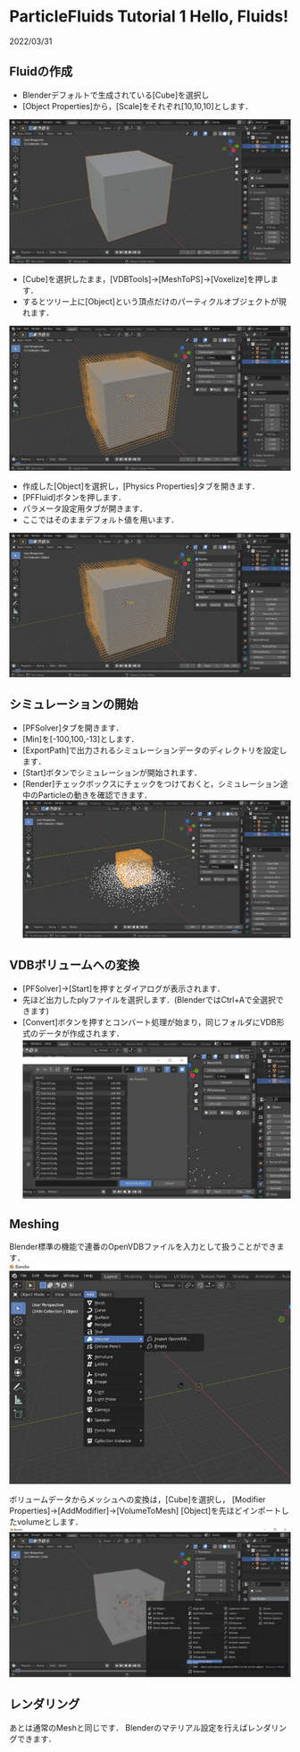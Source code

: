 # ParticleFluids Tutorial 1 Hello, Fluids!

2022/03/31 

## Fluidの作成

- Blenderデフォルトで生成されている[Cube]を選択し
- [Object Properties]から，[Scale]をそれぞれ[10,10,10]とします．

![Mesh](./images/Mesh.png) 

- [Cube]を選択したまま，[VDBTools]->[MeshToPS]->[Voxelize]を押します．
- するとツリー上に[Object]という頂点だけのパーティクルオブジェクトが現れます．

![MeshToPS](./images/MeshToPS.png) 

- 作成した[Object]を選択し，[Physics Properties]タブを開きます．
- [PFFluid]ボタンを押します．
- パラメータ設定用タブが開きます．
- ここではそのままデフォルト値を用います．

![MeshToPS](./images/Fluid.png) 

## シミュレーションの開始

 - [PFSolver]タブを開きます．
 - [Min]を[-100,100,-13]とします．
 - [ExportPath]で出力されるシミュレーションデータのディレクトリを設定します．
 - [Start]ボタンでシミュレーションが開始されます．
 - [Render]チェックボックスにチェックをつけておくと，シミュレーション途中のParticleの動きを確認できます．
![StaticMesh](./images/Start.png) 

## VDBボリュームへの変換

 - [PFSolver]->[Start]を押すとダイアログが表示されます．
 - 先ほど出力したplyファイルを選択します．(BlenderではCtrl+Aで全選択できます)
 - [Convert]ボタンを押すとコンバート処理が始まり，同じフォルダにVDB形式のデータが作成されます．
![PSToVolume](./images/PSToVolume.png) 

## Meshing
Blender標準の機能で連番のOpenVDBファイルを入力として扱うことができます．
![VDBImport](./images/VDBImport.png) 

ボリュームデータからメッシュへの変換は，[Cube]を選択し，
[Modifier Properties]->[AddModifier]->[VolumeToMesh]
[Object]を先ほどインポートしたvolumeとします．
![VolumeToMesh](./images/VolumeToMesh.png) 

## レンダリング
あとは通常のMeshと同じです．
Blenderのマテリアル設定を行えばレンダリングできます．
